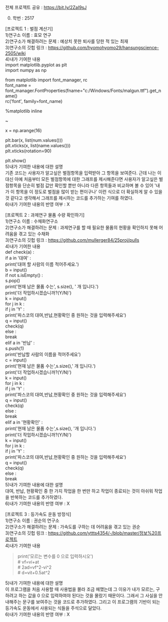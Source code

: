 전체 프로젝트 공유 : https://bit.ly/2ZaI9sJ

0. 학번 : 2517

[프로젝트 1 : 벌점 계산기]<br>
1)연구소 이름 : 효모 연구<br>
2)연구소가 해결하려는 문제 : 예상치 못한 퇴사를 당한 적 있는 최재<br>
3)연구소의 깃헙 링크 : https://github.com/hyomohyomo29/hansungscience-2505/wiki<br>
4)내가 기여한 내용<br>
import matplotlib.pyplot as plt<br>
import numpy as np<br>

from matplotlib import font_manager, rc<br>
font_name = font_manager.FontProperties(fname="c:/Windows/Fonts/malgun.ttf").get_name()<br>
rc('font', family=font_name)<br>

%matplotlib inline<br>

~<br>

x = np.arange(16)<br>



plt.bar(x, list(num.values()))<br>
plt.xticks(x, list(name.values()))<br>
plt.xticks(rotation=90)<br>


plt.show()<br>
5)내가 기여한 내용에 대한 설명<br>
기존 코드는 사용자가 알고싶은 벌점항목을 입력받아 그 항목을 보여준다. 근데 나는 이 대신 아예 처음부터 모든 벌점항목에 대한 그래프를 제시해준다면 사용자가 알고싶은 벌점항목을 단순히 벌점 값만 확인할 뿐만 아니라 다른 항목들과 비교하며 볼 수 있어 '내가 이 항목을 이 정도로 벌점을 많이 받는 편이구나' 이런 식으로 더 확실하게 알 수 있을 것 같다고 생각해서 그래프를 제시하는 코드를 추가하는 기여를 하였다.<br>
6)내가 기여한 내용의 반영 여부 : X

[프로젝트 2 : 과제연구 물품 수량 확인하기]<br>
1)연구소 이름 : 수채화연구소<br>
2)연구소가 해결하려는 문제 : 과제연구를 할 때 필요한 물품의 현황을 확인하지 못해 어려움을 겪고 있는 수채화<br>
3)연구소의 깃헙 링크 : https://github.com/mullerger84/25proj/pulls<br>
4)내가 기여한 내용<br>
def check(a) :<br>
    if a in '대여' :<br>
        print('대여 할 사람의 이름 적어주세요.')  <br>
        b = input()<br>
        if not s.isEmpty() :<br>
            s.pop()<br>
        print('현재 남은 물품 수는', s.size(), ' 개 입니다.')<br>
        print('더 작업하시겠습니까?(Y/N)')<br>
        k = input()<br>
        for j in k :<br>
            if j in 'Y' :<br>
                print('파스코의 대여,반납,현황확인 중 원하는 것을 입력해주세요')<br>
                q = input()<br>
                check(q)<br>
            else :<br>
                break<br>
    elif a in '반납' :<br>
        s.push(1)<br>
        print('반납할 사람의 이름을 적어주세요')<br>
        c = input()<br>
        print('현재 남은 물품 수는',s.size(),' 개 입니다.')<br>
        print('더 작업하시겠습니까?(Y/N)')<br>
        k = input()<br>
        for j in k :<br>
            if j in 'Y' :<br>
                print('파스코의 대여,반납,현황확인 중 원하는 것을 입력해주세요')<br>
                q = input()<br>
                check(q)<br>
            else :<br>
                break<br>
    elif a in '현황확인' :<br>
        print('현재 남은 물품 수는',s.size(), '개 입니다.')<br>
        print('더 작업하시겠습니까?(Y/N)')<br>
        k = input()<br>
        for j in k :<br>
            if j in 'Y' :<br>
                print('파스코의 대여,반납,현황확인 중 원하는 것을 입력해주세요')<br>
                q = input()<br>
                check(q)<br>
            else :<br>
                break<br>
5)내가 기여한 내용에 대한 설명<br>
대여, 반납, 현황확인 중 한 가지 작업을 한 번만 하고 작업이 종료되는 것이 아쉬워 작업을 반복하는 코드를 추가하였다.<br>
6)내가 기여한 내용의 반영 여부 : X

[프로젝트 3 : 등가속도 운동 방정식]<br>
1)연구소 이름 : 권순의 연구소<br>
2)연구소가 해결하려는 문제 : 가속도를 구하는 데 어려움을 겪고 있는 권순<br>
3)연구소의 깃헙 링크 : https://github.com/yttts4354/-/blob/master/정보%20프로젝트<br>
4)내가 기여한 내용<br>
<blockquote> print('모르는 변수를 0 으로 입력하시오')<br>
# vf=vi+at<br>
# 2ad=vf^2-vi^2<br>
# d=vit+0.5at^2<br></blockquote>
5)내가 기여한 내용에 대한 설명<br>
이 프로그램을 처음 사용할 때 사용법을 몰라 조금 헤맸는데 그 이유가 내가 모르는, 구하려고 하는 값을 0 으로 입력하여야 된다는 것을 몰랐기 때문이다. 그래서 그 사실을 안내해주는 문구를 보여주는 것을 코드로 추가하였다. 그리고 이 프로그램의 기반이 되는 등가속도 운동에서 사용되는 식들을 주석으로 달았다.<br>
6)내가 기여한 내용의 반영 여부 : X
